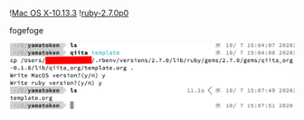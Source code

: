 \![Mac OS X-10.13.3](<https://img.shields.io/badge/MacOSX-10.13.3-brightgreen>) \![ruby-2.7.0p0](<https://img.shields.io/badge/ruby-2.7.0p0-brightgreen>) 

fogefoge

[![img](../figs/fig1.png)](https://qiita-image-store.s3.ap-northeast-1.amazonaws.com/0/612049/ebf505d2-6960-6bb9-20f0-e16dab142f4a.png)


